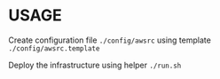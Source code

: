 # USAGE

Create configuration file `./config/awsrc` using template `./config/awsrc.template`

Deploy the infrastructure using helper `./run.sh`

